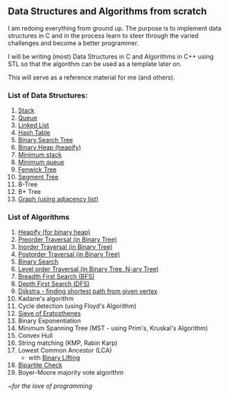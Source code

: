 ## Data Structures and Algorithms from scratch

I am redoing everything from ground up. The purpose is to implement data structures in C and in the process learn to steer through the varied challenges and become a better programmer.

I will be writing (most) Data Structures in C and Algorithms in C++ using STL so that the algorithm can be used as a template later on.

This will serve as a reference material for me (and others).

### List of Data Structures:

1. [Stack](./DataStructures/stack.c)</br>
2. [Queue](./DataStructures/queue.c)</br>
3. [Linked List](./DataStructures/linkedList.c)</br>
4. [Hash Table](./DataStructures/hashtable.c)</br>
5. [Binary Search Tree](./DataStructures/bst.c)</br>
6. [Binary Heap (heapify)](./DataStructures/heap.c)</br>
7. [Minimum stack](./DataStructures/minStack.cpp)</br>
8. [Minimum queue](./DataStructures/minQueue.cpp)</br>
9. [Fenwick Tree](./DataStructures/fenwickTree.cpp)</br>
10. [Segment Tree](./DataStructures/segmentTree.cpp)</br>
11. B-Tree</br>
12. B+ Tree</br>
13. [Graph (using adjacency list)](./Algorithms/graphTraversals.cpp)</br>

### List of Algorithms</br>

1. [Heapify (for binary heap)](./DataStructures/heap.c)</br>
2. [Preorder Traversal (in Binary Tree)](./Algorithms/treeTraversals.cpp)</br>
3. [Inorder Traversal (in Binary Tree)](./Algorithms/treeTraversals.cpp)</br>
4. [Postorder Traversal (in Binary Tree)](./Algorithms/treeTraversals.cpp)</br>
5. [Binary Search](./Algorithms/binarySearch.cpp)</br>
6. [Level order Traversal (in Binary Tree, N-ary Tree)](./Algorithms/graphTraversals.cpp)</br>
7. [Breadth First Search (BFS)](./Algorithms/graphTraversals.cpp)</br>
8. [Depth First Search (DFS)](./Algorithms/graphTraversals.cpp)</br>
9. [Dijkstra - finding shortest path from given vertex](./Algorithms/dijkstras.cpp)</br>
10. Kadane's algorithm</br>
11. Cycle detection (using Floyd's Algorithm)</br>
12. [Sieve of Eratosthenes](./Algorithms/sieve.c)</br>
13. Binary Exponentiation</br>
14. Minimum Spanning Tree (MST - using Prim's, Kruskal's Algorithm)</br>
15. Convex Hull</br>
16. String matching (KMP, Rabin Karp)</br>
17. Lowest Common Ancestor (LCA)</br>
	- with [Binary Lifting](./Algorithms/Binary_Lifting.cpp)
18. [Bipartite Check](./Algorithms/bipartite_check.cpp)</br>
19. Boyer-Moore majority vote algorithm</br>

_~for the love of programming_</br>
